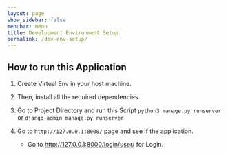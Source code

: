 ```yaml
---
layout: page
show_sidebar: false
menubar: menu
title: Development Environment Setup
permalink: /dev-env-setup/
---
```


## How to run this Application

1) Create Virtual Env in your host machine. 

2) Then, install all the required dependencies. 

3) Go to Project Directory and run this Script `python3 manage.py runserver` or `django-admin manage.py runserver`

4) Go to `http://127.0.0.1:8000/` page and see if the application. 
   - Go to http://127.0.0.1:8000/login/user/ for Login.